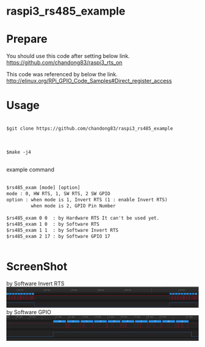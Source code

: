 # raspi3_rs485_example

Prepare
==
You should use this code after setting below link. <br>
https://github.com/chandong83/raspi3_rts_on

This code was referenced by below the link. <br>
http://elinux.org/RPi_GPIO_Code_Samples#Direct_register_access



Usage
==
<pre>
<code>
$git clone https://github.com/chandong83/raspi3_rs485_example
</code>
</pre>

<pre>
<code>
$make -j4
</code>
</pre>



example command
<pre>
<code>
$rs485_exam [mode] [option]
mode : 0, HW RTS, 1, SW RTS, 2 SW GPIO
option : when mode is 1, Invert RTS (1 : enable Invert RTS)
         when mode is 2, GPIO Pin Number

$rs485_exam 0 0  : by Hardware RTS It can't be used yet.
$rs485_exam 1 0  : by Software RTS
$rs485_exam 1 1  : by Software Invert RTS  
$rs485_exam 2 17 : by Software GPIO 17
</code>
</pre>

ScreenShot
==
by Software Invert RTS
![SRTS](./img/invert.png)
by Software GPIO
![SRTS](./img/gpio.png)
